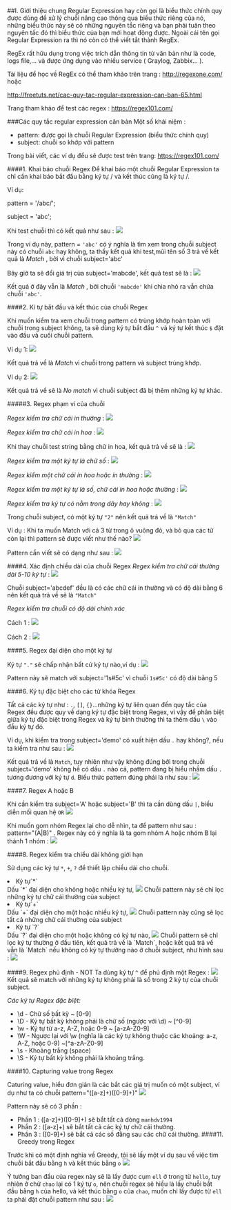 ##I. Giới thiệu chung
Regular Expression hay còn gọi là biểu thức chính quy được dùng để xử lý chuỗi nâng cao thông qua biểu thức riêng của nó, những biểu thức này sẽ có những nguyên tắc riêng và bạn phải tuân theo nguyên tắc đó thì biểu thức của bạn mới hoạt động được. Ngoài cái tên gọi Regular Expression ra thì nó còn có thể viết tắt thành RegEx.

RegEx rất hữu dụng trong việc trích dẫn thông tin từ văn bản như là code, logs file,... và được ứng dụng
vào nhiều service ( Graylog, Zabbix... ).

Tài liệu để học về RegEx có thể tham khảo trên trang : http://regexone.com/ hoặc

http://freetuts.net/cac-quy-tac-regular-expression-can-ban-65.html

Trang tham khảo để test các regex : https://regex101.com/ 

###Các quy tắc regular expression căn bản
 Một số khái niệm : 
 -  pattern: được gọi là chuỗi Regular Expression (biểu thức chính quy)
 -  subject: chuỗi so khớp với pattern
 
 Trong bài viết, các ví dụ đều sẽ được test trên trang: https://regex101.com/ 

####1. Khai báo chuỗi Regex
 Để khai báo một chuỗi Regular Expression ta chỉ cần khai báo bắt đầu bằng ký tự / và kết thúc cũng là ký tự /.
 
 Ví dụ: 
 
pattern = '/abc/';
 
subject = 'abc';

Khi test chuỗi thì có kết quả như sau : <img src="http://i.imgur.com/UImXGkP.png">

Trong ví dụ này, pattern = `'abc'` có ý nghĩa là tìm xem trong chuỗi subject này có chuỗi `abc` hay không, ta thấy kết quả khi test,mũi tên số 3 trả về kết quả là *Match* , bởi vì chuỗi subject='abc'

Bây giờ ta sẽ đổi giá trị của subject='mabcde', kết quả test sẽ là : <img src="http://i.imgur.com/r28t9ZS.png">

Kết quả ở đây vẫn là *Match* , bởi chuỗi `'mabcde'` khi chia nhỏ ra vẫn chứa chuỗi `'abc'`.

####2. Kí tự bắt đầu và kết thúc của chuỗi Regex

Khi muốn kiểm tra xem chuỗi trong pattern có trùng khớp hoàn toàn với chuỗi trong subject không, ta sẽ dùng ký tự bắt đầu `^` và ký tự kết thúc `$` đặt vào đầu và cuối chuỗi pattern.

Ví dụ 1: <img src="http://i.imgur.com/TwadzCF.png">

Kết quả trả về là *Match* vì chuỗi trong pattern và subject trùng khớp. 

Ví dụ 2: <img src="http://i.imgur.com/ZL9AAYO.png">

Kết quả trả về sẽ là *No match* vì chuỗi subject đã bị thêm những ký tự khác.

#####3. Regex phạm vi của chuỗi

  *Regex kiểm tra chữ cái in thường* : <img src="http://i.imgur.com/mk29XdZ.png">
  
  *Regex kiểm tra chữ cái in hoa* : <img src="http://i.imgur.com/exTIDyY.png">
  
   Khi thay chuỗi test string bằng chữ in hoa, kết quả trả về sẽ là : <img src="http://i.imgur.com/exTIDyY.png">
  
  *Regex kiểm tra một ký tự là chữ số* : <img src="http://i.imgur.com/80g4xwk.png">
  
  *Regex kiểm một chữ cái in hoa hoặc in thường* : <img src="http://i.imgur.com/ERwSx6S.png">
  
  *Regex kiểm tra một ký tự là số, chữ cái in hoa hoặc thường* : <img src="http://i.imgur.com/nKhBbUn.png">
  
  *Regex kiểm tra ký tự có nằm trong dãy hay không* : <img src="http://i.imgur.com/DhkxgNN.png">
  
  Trong chuỗi subject, có một ký tự `"2"` nên kết quả trả về là `"Match"`
  
  Ví dụ : Khi ta muốn Match với cả 3 từ trong ô vuông đỏ, và bỏ qua các từ còn lại thì pattern sẽ được viết như thế nào? 
  <img src="http://i.imgur.com/q7VABQZ.png">
  
  Pattern cần viết sẽ có dạng như sau : <img src="http://i.imgur.com/tU8Jc0n.png">
  
####4. Xác định chiều dài của chuỗi Regex
 *Regex kiểm tra chữ cái thường dài 5-10 ký tự* : <img src="http://i.imgur.com/fSr3fBF.png">
 
 Chuỗi subject='abcdef' đều là có các chữ cái in thường và có độ dài bằng 6 nên kết quả trả về sẽ là `"Match"`
 
 *Regex kiểm tra chuỗi có độ dài chính xác*
 
 Cách 1 : <img src="http://i.imgur.com/cWVfGSN.png">
 
 Cách 2 : <img src="http://i.imgur.com/dNTPmEy.png">

####5. Regex đại diện cho một ký tự

Ký tự `"."` sẽ chấp nhận bất cứ ký tự nào,ví dụ : <img src="http://i.imgur.com/gGczvju.png">

Pattern này sẽ match với subject='1s#5c' vì chuỗi `1s#5c'` có độ dài bằng 5

####6. Ký tự đặc biệt cho các từ khóa Regex

Tất cả các ký tự như : `.`, `[]`, `{}`...những ký tự liên quan đến quy tắc của Regex đều được quy về dạng ký tự đặc biệt trong Regex, vì vậy để phân biệt giữa ký tự đặc biệt trong Regex và ký tự bình thường thì ta thêm dấu `\` vào đầu ký tự đó.

Ví dụ, khi kiểm tra trong subject='demo' có xuất hiện dấu `.` hay không?, nếu ta kiểm tra như sau : <img src="http://i.imgur.com/MeVYA6f.png">

Kết quả trả về là `Match`, tuy nhiên như vậy không đúng bởi trong chuỗi subject='demo' không hề có dấu `.` nào cả, pattern đang bị hiểu nhầm dấu `.` tương đương với ký tự `d`. Biểu thức pattern đúng phải là như sau : <img src="http://i.imgur.com/vCtVAHB.png">

####7. Regex A hoặc B

Khi cần kiểm tra subject='A' hoặc subject='B' thì ta cần dùng dấu `|`, biểu diễn mối quan hệ `OR`
<img src="http://i.imgur.com/1mEj6zW.png">

Khi muốn gom nhóm Regex lại cho dễ nhìn, ta để pattern như sau : pattern="(A|B)" . Regex này có ý nghĩa là ta gom nhóm A hoặc nhóm B lại thành 1 nhóm : <img src="http://i.imgur.com/C0kNfUz.png">

####8.  Regex kiểm tra chiều dài không giới hạn

Sử dụng các ký tự `*`, `+`, `?` để thiết lập chiều dài cho chuỗi.

<li>Ký tự`*`</li>
Dấu `*` đại diện cho không hoặc nhiều ký tự, <img src="http://i.imgur.com/zOc8llE.png">
Chuỗi pattern này sẽ chỉ lọc những ký tự chữ cái thường của subject
<li>Ký tự`+`</li>
Dấu `+` đại diện cho một hoặc nhiều ký tự, <img src="http://i.imgur.com/kT46NnL.png">
Chuỗi pattern này cũng sẽ lọc tất cả những chữ cái thường của subject
<li>Ký tự `?` </li>
Dấu `?` đại diện cho một hoặc không có ký tự nào, <img src="http://i.imgur.com/Ri9zWZk.png">
Chuỗi pattern sẽ chỉ lọc ký tự thường ở đầu tiên, kết quả trả về là `Match`, hoặc kết quả trả về vẫn là `Match` nếu không có ký tự thường nào ở chuỗi subject, như hình sau : <img src="http://i.imgur.com/tqOt54c.png">

####9. Regex phủ định - NOT
Ta dùng ký tự `^` để phủ định một Regex : <img src="http://i.imgur.com/73VbYcu.png">
Kết quả sẽ match với những ký tự không phải là số trong 2 ký tự của chuỗi subject.

*Các ký tự Regex đặc biệt:*

 - \d - Chữ số bất kỳ ~ [0-9]
 - \D - Ký tự bất kỳ không phải là chữ số (ngược với \d) ~ [^0-9]
 - \w - Ký tự từ a-z, A-Z, hoặc 0-9 ~ [a-zA-Z0-9]
 - \W - Ngược lại với \w (nghĩa là các ký tự không thuộc các khoảng: a-z, A-Z, hoặc 0-9) ~[^a-zA-Z0-9]
 - \s - Khoảng trắng (space)
 - \S - Ký tự bất kỳ không phải là khoảng trắng.

####10. Capturing value trong Regex

Caturing value, hiểu đơn giản là các bắt các giá trị muốn có một subject, ví dụ như ta có chuỗi pattern="([a-z]+)([0-9]+)" 
<img src="http://i.imgur.com/8JB7spj.png"> 

Pattern này sẽ có 3 phần : 
 - Phần 1 : ([a-z]+)([0-9]+) sẽ bắt tất cả dòng `manhdv1994`
 - Phần 2 : ([a-z]+) sẽ bắt tất cả các ký tự chữ cái thường.
 - Phần 3 : ([0-9]+) sẽ bắt cả các số đằng sau các chữ cái thường.
####11. Greedy trong Regex

Trước khi có một định nghĩa về Greedy, tôi sẽ lấy một ví dụ sau về việc tìm chuỗi bắt đầu bằng `h` và kết thúc bằng `o`
<img src="http://i.imgur.com/akD4IWH.png">

Ý tưởng ban đầu của regex này sẽ là lấy được cụm `ell` ở trong từ `hello`, tuy nhiên ở chữ `chao` lại có 1 ký tự `o`, nên chuỗi regex sẽ hiểu là lấy chuỗi bắt đầu bằng `h` của hello, và kết thúc bằng `o` của `chao`, muốn chỉ lấy được từ `ell` ta phải đặt chuỗi pattern như sau : <img src="http://i.imgur.com/gmYBPdD.png">
